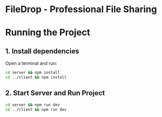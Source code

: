 # FileDrop - Professional File Sharing

# Running the Project

## 1. Install dependencies
Open a terminal and run:

```bash
cd server && npm install
cd ../client && npm install
```
## 2. Start Server and Run Project

```bash
cd server && npm run dev
cd ../client && npm run dev
```
